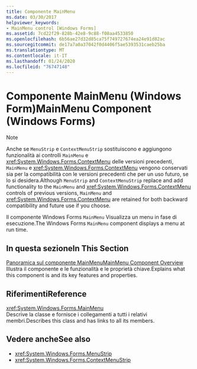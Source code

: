 ```yaml
---
title: Componente MainMenu
ms.date: 03/30/2017
helpviewer_keywords:
- MainMenu control [Windows Forms]
ms.assetid: 7cd22f29-828b-42e8-9c88-f08aa4533850
ms.openlocfilehash: 6b56ae27d32d85ca75f749727674ea24e91d82ac
ms.sourcegitcommit: de17a7a0a37042f0d4406f5ae5393531caeb25ba
ms.translationtype: MT
ms.contentlocale: it-IT
ms.lasthandoff: 01/24/2020
ms.locfileid: "76747148"
---
```

# <a name="mainmenu-component-windows-forms"></a><span data-ttu-id="9b95e-102">Componente MainMenu (Windows Form)</span><span class="sxs-lookup"><span data-stu-id="9b95e-102">MainMenu Component (Windows Forms)</span></span>
> [!NOTE]
> <span data-ttu-id="9b95e-103">Anche se `MenuStrip` e `ContextMenuStrip` sostituiscono e aggiungono funzionalità ai controlli `MainMenu` e <xref:System.Windows.Forms.ContextMenu> delle versioni precedenti, `MainMenu` e <xref:System.Windows.Forms.ContextMenu> vengono conservati sia per la compatibilità con le versioni precedenti che per un uso futuro, se lo si desidera.</span><span class="sxs-lookup"><span data-stu-id="9b95e-103">Although `MenuStrip` and `ContextMenuStrip` replace and add functionality to the `MainMenu` and <xref:System.Windows.Forms.ContextMenu> controls of previous versions, `MainMenu` and <xref:System.Windows.Forms.ContextMenu> are retained for both backward compatibility and future use if you choose.</span></span>  
  
 <span data-ttu-id="9b95e-104">Il componente Windows Forms `MainMenu` Visualizza un menu in fase di esecuzione.</span><span class="sxs-lookup"><span data-stu-id="9b95e-104">The Windows Forms `MainMenu` component displays a menu at run time.</span></span>  
  
## <a name="in-this-section"></a><span data-ttu-id="9b95e-105">In questa sezione</span><span class="sxs-lookup"><span data-stu-id="9b95e-105">In This Section</span></span>  
 [<span data-ttu-id="9b95e-106">Panoramica sul componente MainMenu</span><span class="sxs-lookup"><span data-stu-id="9b95e-106">MainMenu Component Overview</span></span>](mainmenu-component-overview-windows-forms.md)  
 <span data-ttu-id="9b95e-107">Illustra il componente e le funzionalità e le proprietà chiave.</span><span class="sxs-lookup"><span data-stu-id="9b95e-107">Explains what this component is and its key features and properties.</span></span>  
  
## <a name="reference"></a><span data-ttu-id="9b95e-108">Riferimenti</span><span class="sxs-lookup"><span data-stu-id="9b95e-108">Reference</span></span>  
 <xref:System.Windows.Forms.MainMenu>  
 <span data-ttu-id="9b95e-109">Descrive la classe e fornisce i collegamenti a tutti i relativi membri.</span><span class="sxs-lookup"><span data-stu-id="9b95e-109">Describes this class and has links to all its members.</span></span>  
  
## <a name="see-also"></a><span data-ttu-id="9b95e-110">Vedere anche</span><span class="sxs-lookup"><span data-stu-id="9b95e-110">See also</span></span>

- <xref:System.Windows.Forms.MenuStrip>
- <xref:System.Windows.Forms.ContextMenuStrip>
